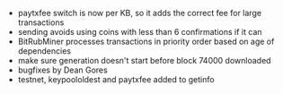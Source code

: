 * paytxfee switch is now per KB, so it adds the correct fee for large transactions
* sending avoids using coins with less than 6 confirmations if it can
* BitRubMiner processes transactions in priority order based on age of dependencies
* make sure generation doesn't start before block 74000 downloaded
* bugfixes by Dean Gores
* testnet, keypoololdest and paytxfee added to getinfo
